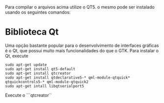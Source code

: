 Para compilar o arquivos acima utilize o QT5. o mesmo pode ser instalado usando os seguintes comandos:


# Biblioteca Qt

Uma opção bastante popular para o desenvolvimento de interfaces gráficas é o Qt, que possui muito mais funcionalidades do que o GTK. Para instalar o Qt, execute

```
sudo apt-get update
sudo apt-get install qt5-default
sudo apt-get install qtcreator
sudo apt-get install qtdeclarative5-* qml-module-qtquick* qtquickcontrols5-* qml-module-qtquick2
sudo apt-get intall libqtserialport5
```

Execute o ```qtcreator``

